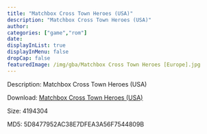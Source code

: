 ```yaml
---
title: "Matchbox Cross Town Heroes (USA)"
description: "Matchbox Cross Town Heroes (USA)"
author: 
categories: ["game","rom"]
date: 
displayInList: true
displayInMenu: false
dropCap: false
featuredImage: /img/gba/Matchbox Cross Town Heroes [Europe].jpg
---
```


Description: Matchbox Cross Town Heroes (USA)

Download: <a style="text-decoration:underline;" href="https://mega.nz/#!mLBE3aQR!4FW2Xk_r7FG5Bkm6QFccBpq0xXUUuV4nrOVk4SGN60c" target = "_blank" rel = "nofollow" > Matchbox Cross Town Heroes (USA)</a>

Size: 4194304

MD5: 5D8477952AC38E7DFEA3A56F7544809B

